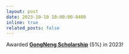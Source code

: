 ```yaml
---
layout: post
date: 2023-10-10 10:00:00-0400
inline: true
related_posts: false
---
```


Awarded **[GongNeng Scholarship](https://zzzx.nankai.edu.cn/5811/list.htm#:~:text=%E7%94%A8%E4%BA%8E%E5%A5%96%E5%8A%B1%E5%9C%A8%E6%A0%A1%E7%94%9F,%E6%A0%B9%E6%8D%AE%E5%BD%93%E5%B9%B4%E4%B8%8A%E7%BA%A7%E6%96%87%E4%BB%B6%E7%A1%AE%E5%AE%9A%EF%BC%89%E3%80%82&text=%E4%BA%BA%E6%B0%91%E6%94%BF%E5%BA%9C%E5%A5%96%E5%AD%A6%E9%87%91-,%E7%94%A8%E4%BA%8E%E5%A5%96%E5%8A%B1%E5%9C%A8%E6%A0%A1%E7%94%9F%E4%B8%AD%E4%BA%8C%E5%B9%B4%E7%BA%A7%E4%BB%A5%E4%B8%8A%EF%BC%88%E5%90%AB,%E6%A0%B9%E6%8D%AE%E5%BD%93%E5%B9%B4%E4%B8%8A%E7%BA%A7%E6%96%87%E4%BB%B6%E7%A1%AE%E5%AE%9A%EF%BC%89%E3%80%82)** (5%) in 2023!